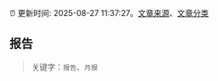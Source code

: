 :alarm_clock: 更新时间: 2025-08-27 11:37:27。[文章来源](/README.md)、[文章分类](/TAGS.md)

## 报告


> 关键字：`报告`、`月报`



